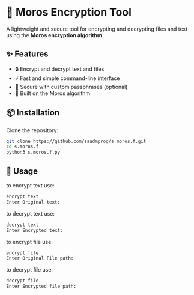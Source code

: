 # 🔐 Moros Encryption Tool

A lightweight and secure tool for encrypting and decrypting files and text using the **Moros encryption algorithm**.

## ✨ Features

- 🔒 Encrypt and decrypt text and files
- ⚡ Fast and simple command-line interface
- 🔑 Secure with custom passphrases (optional)
- 🧱 Built on the Moros algorithm

## 📦 Installation

Clone the repository:

```bash
git clone https://github.com/saadmprog/s.moros.f.git
cd s.moros.f
python3 s.moros.f.py
```
## 🚀 Usage

to encrypt text use: 
```bash
encrypt text
Enter Original text: 
```


to decrypt text use: 
```bash
decrypt text
Enter Encrypted text: 
```


to encrypt file use: 
```bash
encrypt file
Enter Original File path: 
```


to decrypt file use: 
```bash
decrypt file
Enter Encrypted file path:  
```
